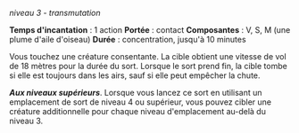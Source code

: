 *niveau 3 - transmutation*

**Temps d'incantation** : 1 action
**Portée** : contact
**Composantes** : V, S, M (une plume d'aile d'oiseau)
**Durée** : concentration, jusqu'à 10 minutes

Vous touchez une créature consentante. La cible obtient une vitesse de vol de 18 mètres pour la durée du sort. Lorsque le sort prend fin, la cible tombe si elle est toujours dans les airs, sauf si elle peut empêcher la chute.

**_Aux niveaux supérieurs_**. Lorsque vous lancez ce sort en utilisant un emplacement de sort de niveau 4 ou supérieur, vous pouvez cibler une créature additionnelle pour chaque niveau d'emplacement au-delà du niveau 3.
